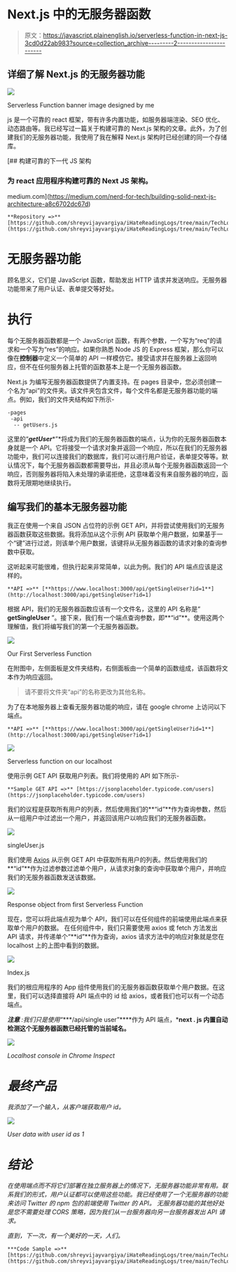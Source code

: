 # Next.js 中的无服务器函数

> 原文：<https://javascript.plainenglish.io/serverless-function-in-next-js-3cd0d22ab983?source=collection_archive---------2----------------------->

## 详细了解 Next.js 的无服务器功能

![](img/6d22ae9ee2a5d7cdc7a278f58e13a080.png)

Serverless Function banner image designed by me

js 是一个可靠的 react 框架，带有许多内置功能，如服务器端渲染、SEO 优化、动态路由等。我已经写过一篇关于构建可靠的 Next.js 架构的文章。此外，为了创建我们的无服务器功能，我使用了我在解释 Next.js 架构时已经创建的同一个存储库。

[](https://medium.com/nerd-for-tech/building-solid-next-js-architecture-a8c6702dc67d) [## 构建可靠的下一代 JS 架构

### 为 react 应用程序构建可靠的 Next JS 架构。

medium.com](https://medium.com/nerd-for-tech/building-solid-next-js-architecture-a8c6702dc67d) 

```
**Repository =>** [https://github.com/shreyvijayvargiya/iHateReadingLogs/tree/main/TechLogs/MaterialUIInstallationWithNextJS](https://github.com/shreyvijayvargiya/iHateReadingLogs/tree/main/TechLogs/NextJSArchitecture)
```

# **无服务器功能**

顾名思义，它们是 JavaScript 函数，帮助发出 HTTP 请求并发送响应。无服务器功能带来了用户认证、表单提交等好处。

# 执行

每个无服务器函数都是一个 JavaScript 函数，有两个参数，一个写为“req”的请求和一个写为“res”的响应。如果你熟悉 Node JS 的 Express 框架，那么你可以像在**控制器**中定义一个简单的 API 一样模仿它。接受请求并在服务器上返回响应，但不在任何服务器上托管的函数基本上是一个无服务器函数。

Next.js 为编写无服务器函数提供了内置支持。在 pages 目录中，您必须创建一个名为“api”的文件夹。该文件夹包含文件，每个文件名都是无服务器功能的端点。例如，我们的文件夹结构如下所示-

```
-pages
 -api
  -- getUsers.js 
```

这里的“***getUser****”*将成为我们的无服务器函数的端点，认为你的无服务器函数本身就是一个 API。它将接受一个请求对象并返回一个响应，所以在我们的无服务器功能中，我们可以连接我们的数据库，我们可以进行用户验证，表单提交等等。默认情况下，每个无服务器函数都需要导出，并且必须从每个无服务器函数返回一个响应，否则服务器将陷入未处理的承诺拒绝，这意味着没有来自服务器的响应，函数将无限期地继续执行。

## **编写我们的基本无服务器功能**

我正在使用一个来自 JSON 占位符的示例 GET API，并将尝试使用我们的无服务器函数获取这些数据。我将添加从这个示例 API 获取单个用户数据，如果基于一个“键”进行过滤，则该单个用户数据，该键将从无服务器函数的请求对象的查询参数中获取。

这听起来可能很难，但执行起来非常简单，以此为例。我们的 API 端点应该是这样的。

```
**API =>** [**https://www.localhost:3000/api/getSingleUser?id=1**](http://localhost:3000/api/getSingleUser?id=1) 
```

根据 API，我们的无服务器函数应该有一个文件名，这里的 API 名称是“ **getSingleUser** ”。接下来，我们有一个端点查询参数，即**“id”**。使用这两个理解值，我们将编写我们的第一个无服务器函数。

![](img/57bd8c1a15983bd8db4290327d03b6f3.png)

Our First Serverless Function

在附图中，左侧面板是文件夹结构，右侧面板由一个简单的函数组成，该函数将文本作为响应返回。

> 请不要将文件夹“api”的名称更改为其他名称。

为了在本地服务器上查看无服务器功能的响应，请在 google chrome 上访问以下端点。

```
**API =>** [**https://www.localhost:3000/api/getSingleUser?id=1**](http://localhost:3000/api/getSingleUser?id=1)
```

![](img/0232f927bab55a1b55d49a10736bab96.png)

Serverless function on our localhost

使用示例 GET API 获取用户列表。我们将使用的 API 如下所示-

```
**Sample GET API =>** [https://jsonplaceholder.typicode.com/users](https://jsonplaceholder.typicode.com/users)
```

我们的议程是获取所有用户的列表，然后使用我们的**“id”**作为查询参数，然后从一组用户中过滤出一个用户，并返回该用户以响应我们的无服务器函数。

![](img/e39db6737b1f41a9a5d190b629d7de2b.png)

singleUser.js

我们使用 [Axios](https://medium.com/u/5e0bd5d0161a?source=post_page-----3cd0d22ab983--------------------------------) 从示例 GET API 中获取所有用户的列表。然后使用我们的**“id”**作为过滤参数过滤单个用户，从请求对象的查询中获取单个用户，并响应我们的无服务器函数发送该数据。

![](img/8772bec3f459d1ad8a78201d380b18ba.png)

Response object from first Serverless Function

现在，您可以将此端点视为单个 API，我们可以在任何组件的前端使用此端点来获取单个用户的数据。
在任何组件中，我们只需要使用 axios 或 fetch 方法发出 API 请求，并传递单个“**id”**作为查询，axios 请求方法中的响应对象就是您在 localhost 上的上图中看到的数据。

![](img/e30f6cb4a5acee05da38bf841332a302.png)

Index.js

我们的根应用程序的 App 组件使用我们的无服务器函数获取单个用户数据。在这里，我们可以选择直接将 API 端点中的 id 给 axios，或者我们也可以有一个动态端点。

***注意*** *:我们只是使用“****/api/single user”****作为 API 端点，***next . js 内置自动检测这个无服务器函数已经托管的当前域名。**

*![](img/d76a613acd21653648bf06ab0b1440f2.png)*

*Localhost console in Chrome Inspect*

# *最终产品*

*我添加了一个输入，从客户端获取用户 id。*

*![](img/bb49f17dddf9c191c37b5f822ca16f85.png)*

*User data with user id as 1*

# *结论*

*在使用端点而不将它们部署在独立服务器上的情况下，无服务器功能非常有用。联系我们的形式，用户认证都可以使用这些功能。我已经使用了一个无服务器的功能来访问 Twitter 的 npm 包的前端使用 Twitter 的 API。
无服务器功能的其他好处是您不需要处理 CORS 策略，因为我们从一台服务器向另一台服务器发出 API 请求。*

*直到，下一次，有一个美好的一天，人们。*

```
***Code Sample =>** [https://github.com/shreyvijayvargiya/iHateReadingLogs/tree/main/TechLogs/ServerlessFunction](https://github.com/shreyvijayvargiya/iHateReadingLogs/tree/main/TechLogs/ServerlessFunction)*
```
